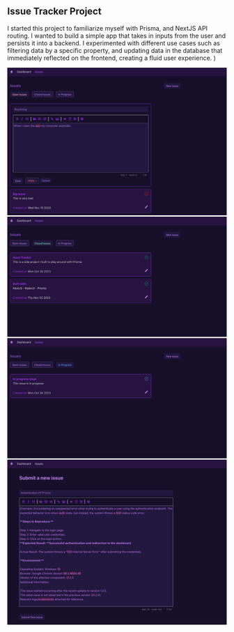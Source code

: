 ## Issue Tracker Project

I started this project to familiarize myself with Prisma, and NextJS API routing. I wanted to build a simple app that takes in inputs from the user and persists it into a backend. I experimented with different use cases such as filtering data by a specific property, and updating data in the database that immediately reflected on the frontend, creating a fluid user experience. )

![](./readme-assets/open-issues.png)
![](./readme-assets/closed-issues.png)
![](./readme-assets/in-progress.png)
![](./readme-assets/new-issue.png)